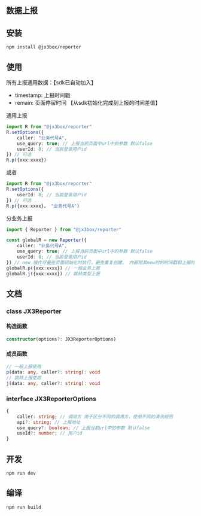 数据上报
----------------

## 安装

```
npm install @jx3box/reporter
```

## 使用

所有上报通用数据：【sdk已自动加入】

- timestamp: 上报时间戳
- remain: 页面停留时间 【从sdk初始化完成到上报的时间差值】

通用上报

```typescript
import R from "@jx3box/reporter"
R.setOptions({
    caller: "业务代号A",
    use_query: true; // 上报当前页面中url中的参数 默认false
    userId: 8; // 当前登录用户id
}) // 可选
R.p({xxx:xxxx})
```

或者

```typescript
import R from "@jx3box/reporter"
R.setOptions({
    userId: 8; // 当前登录用户id
}) // 可选
R.p({xxx:xxxx}， "业务代号A")
```


分业务上报

```typescript
import { Reporter } from "@jx3box/reporter"

const globalR = new Reporter({
    caller: "业务代号A",
    use_query: true; // 上报当前页面中url中的参数 默认false
    userId: 8; // 当前登录用户id
}) // new 操作尽量在页面初始化时执行，避免重复创建。 内部用其new时的时间戳和上报时的时间戳做差值，作为页面跳转时的停留时间
globalR.p({xxx:xxxx}) // 一般业务上报
globalR.j({xxx:xxxx}) // 跳转类型上报
```

## 文档

### class JX3Reporter

#### 构造函数

```typescript
constructor(options?: JX3ReporterOptions)
```

#### 成员函数

```typescript
// 一般上报使用
p(data: any, caller?: string): void
// 跳转上报使用
j(data: any, caller?: string): void
```

### interface JX3ReporterOptions

```typescript
{
    caller: string; // 调用方 用于区分不同的调用方，使用不同的清洗规则
    api?: string; // 上报地址
    use_query?: boolean; // 上报当前url中的参数 默认false
    useId?: number; // 用户id
}
```


## 开发

```
npm run dev
```

## 编译

```
npm run build
```